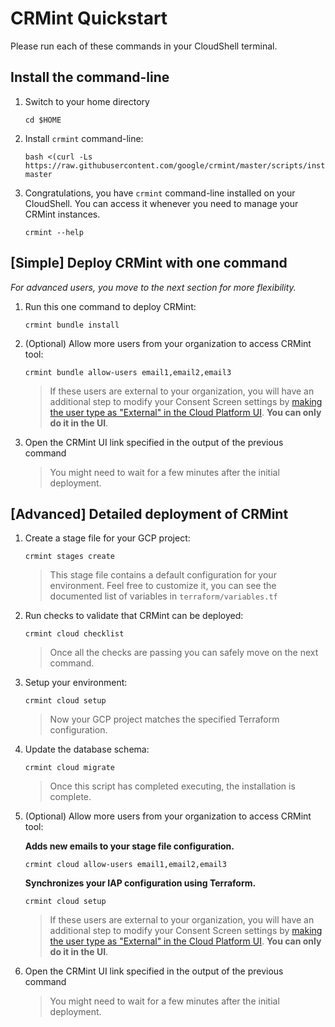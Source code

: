 # CRMint Quickstart

Please run each of these commands in your CloudShell terminal.

## Install the command-line

1.  Switch to your home directory

    ```shell
    cd $HOME
    ```

1.  Install `crmint` command-line:

    ```shell
    bash <(curl -Ls https://raw.githubusercontent.com/google/crmint/master/scripts/install.sh) master
    ```

1.  Congratulations, you have `crmint` command-line installed on your CloudShell. You can access it whenever you need to manage your CRMint instances.

    ```shell
    crmint --help
    ```

## [Simple] Deploy CRMint with one command

_For advanced users, you move to the next section for more flexibility._

1.  Run this one command to deploy CRMint:

    ```shell
    crmint bundle install
    ```

1.  (Optional) Allow more users from your organization to access CRMint tool:

    ```shell
    crmint bundle allow-users email1,email2,email3
    ```

    > If these users are external to your organization, you will have an
    > additional step to modify your Consent Screen settings by
    > [making the user type as "External" in the Cloud Platform UI](https://console.cloud.google.com/apis/credentials/consent).
    > **You can only do it in the UI**.

1.  Open the CRMint UI link specified in the output of the previous command

    > You might need to wait for a few minutes after the initial deployment.

## [Advanced] Detailed deployment of CRMint

1.  Create a stage file for your GCP project:

    ```shell
    crmint stages create
    ```

    > This stage file contains a default configuration for your environment.
    > Feel free to customize it, you can see the documented list of variables
    > in `terraform/variables.tf`

1.  Run checks to validate that CRMint can be deployed:

    ```shell
    crmint cloud checklist
    ```

    > Once all the checks are passing you can safely move on the next command.

1.  Setup your environment:

    ```shell
    crmint cloud setup
    ```

    > Now your GCP project matches the specified Terraform configuration.

1.  Update the database schema:

    ```shell
    crmint cloud migrate
    ```

    > Once this script has completed executing, the installation is complete.

1.  (Optional) Allow more users from your organization to access CRMint tool:

    **Adds new emails to your stage file configuration.**
    ```shell
    crmint cloud allow-users email1,email2,email3
    ```

    **Synchronizes your IAP configuration using Terraform.**
    ```shell
    crmint cloud setup
    ```

    > If these users are external to your organization, you will have an
    > additional step to modify your Consent Screen settings by
    > [making the user type as "External" in the Cloud Platform UI](https://console.cloud.google.com/apis/credentials/consent).
    > **You can only do it in the UI**.

1.  Open the CRMint UI link specified in the output of the previous command

    > You might need to wait for a few minutes after the initial deployment.
